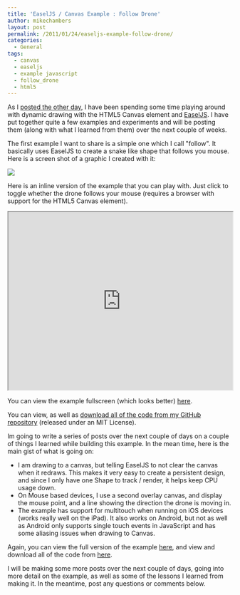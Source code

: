 ```yaml
---
title: 'EaselJS / Canvas Example : Follow Drone'
author: mikechambers
layout: post
permalink: /2011/01/24/easeljs-example-follow-drone/
categories:
  - General
tags:
  - canvas
  - easeljs
  - example javascript
  - follow_drone
  - html5
---
```



As I [posted the other day][1], I have been spending some time playing around with dynamic drawing with the HTML5 Canvas element and [EaselJS][2]. I have put together quite a few examples and experiments and will be posting them (along with what I learned from them) over the next couple of weeks.

The first example I want to share is a simple one which I call "follow". It basically uses EaselJS to create a snake like shape that follows you mouse. Here is a screen shot of a graphic I created with it:

[![](http://farm6.static.flickr.com/5208/5373349685_2c82f5de47.jpg)](http://www.flickr.com/photos/mikechambers/5373349685/)

Here is an inline version of the example that you can play with. Just click to toggle whether the drone follows your mouse (requires a browser with support for the HTML5 Canvas element).  
<!--more-->

<iframe src="http://www.mikechambers.com/html5/easeljs/follow/" width="100%" height="400"></iframe>

You can view the example fullscreen (which looks better) [here][3].

You can view, as well as [download all of the code from my GitHub repository][4] (released under an MIT License).

Im going to write a series of posts over the next couple of days on a couple of things I learned while building this example. In the mean time, here is the main gist of what is going on:

*   I am drawing to a canvas, but telling EaselJS to not clear the canvas when it redraws. This makes it very easy to create a persistent design, and since I only have one Shape to track / render, it helps keep CPU usage down.
*   On Mouse based devices, I use a second overlay canvas, and display the mouse point, and a line showing the direction the drone is moving in.
*   The example has support for multitouch when running on iOS devices (works really well on the iPad). It also works on Android, but not as well as Android only supports single touch events in JavaScript and has some aliasing issues when drawing to Canvas.

Again, you can view the full version of the example [here][3], and view and download all of the code from [here][4].

I will be making some more posts over the next couple of days, going into more detail on the example, as well as some of the lessons I learned from making it. In the meantime, post any questions or comments below.

 [1]: http://www.mikechambers.com/blog/2011/01/19/getting-started-with-the-canvas-element-and-easeljs/
 [2]: http://www.easeljs.com
 [3]: http://www.mikechambers.com/html5/easeljs/follow/
 [4]: https://github.com/mikechambers/ExamplesByMesh/tree/master/HTML5/EaselJS/follow